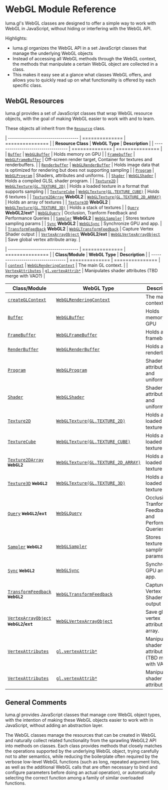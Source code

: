 # WebGL Module Reference

luma.gl's WebGL classes are designed to offer a simple way to work with WebGL in JavaScript, without hiding or interfering with the WebGL API.

Highlights:
* luma.gl organizes the WebGL API in a set JavaScript classes that manage the underlying WebGL objects
* Instead of accessing all WebGL methods through the WebGL context, the methods that manipulate a certain WebGL object are collected in a class.
* This makes it easy see at a glance what classes WebGL offers, and allows you to quickly read up on what functionality is offered by each specific class.


## WebGL Resources

luma.gl provides a set of JavaScript classes that wrap WebGL resource objects,
with the goal of making WebGL easier to work with and to learn.

These objects all inherit from the [`Resource`](resource.html) class.

| ----------------------------------- | ============== | =============== |
| **Resource Class**                  | **WebGL Type** | **Description** |
| ----------------------------------- | ============== | =============== |
| [`Buffer`](/docs/api-reference/webgl/buffer.md)             | [`WebGLBuffer`](https://developer.mozilla.org/en-US/docs/Web/API/WebGLBuffer) | Holds memory on GPU |
| [`Framebuffer`](/docs/api-reference/webgl/framebuffer.md)   | [`WebGLFrameBuffer`](https://developer.mozilla.org/en-US/docs/Web/API/WebGLFrameBuffer) | Off-screen render target, Container for textures and renderbuffers. |
| [`Renderbuffer`](/docs/api-reference/webgl/renderbuffer.md) | [`WebGLRenderBuffer`](https://developer.mozilla.org/en-US/docs/Web/API/WebGLRenderBuffer) | Holds image data that is optimized for rendering but does not supporting sampling |
| [`Program`](/docs/api-reference/webgl/program.md)           | [`WebGLProgram`](https://developer.mozilla.org/en-US/docs/Web/API/WebGLProgram) | Shaders, attributes and uniforms. |
| [`Shader`](/docs/api-reference/webgl/shader.md)             | [`WebGLShader`](https://developer.mozilla.org/en-US/docs/Web/API/WebGLProgram) | Holds a compiled GLSL shader program. |
| [`Texture2D`](/docs/api-reference/webgl/texture-2d.md)         | [`WebGLTexture(GL.TEXTURE_2D)`](https://developer.mozilla.org/en-US/docs/Web/API/WebGLTexture) | Holds a loaded texture in a format that supports sampling |
| [`TextureCube`](/docs/api-reference/webgl/texture-cube.md)       | [`WebGLTexture(GL.TEXTURE_CUBE)`](https://developer.mozilla.org/en-US/docs/Web/API/WebGLTexture) | Holds 6 textures |
| [`Texture2DArray`](/docs/api-reference/webgl/texture-2d-array.md) **WebGL2** | [`WebGLTexture(GL.TEXTURE_2D_ARRAY)`](https://developer.mozilla.org/en-US/docs/Web/API/WebGLTexture) | Holds an array of textures |
| [`Texture3D`](/docs/api-reference/webgl/texture-3d.md) **WebGL2** | [`WebGLTexture(GL.TEXTURE_3D)`](https://developer.mozilla.org/en-US/docs/Web/API/WebGLTexture) | Holds a stack of textures |
| [`Query`](/docs/api-reference/webgl/query.md) **WebGL2/ext*** | [`WebGLQuery`](https://developer.mozilla.org/en-US/docs/Web/API/WebGLQuery) | Occlusion, Tranform Feedback and Performance Queries |
| [`Sampler`](/docs/api-reference/webgl/sampler.md) **WebGL2** | [`WebGLSampler`](https://developer.mozilla.org/en-US/docs/Web/API/WebGLSampler) | Stores texture sampling params  |
| [`Sync`](/#/documentation/api-reference/sync) **WebGL2**      | [`WebGLSync`](https://developer.mozilla.org/en-US/docs/Web/API/WebGLSync) | Synchronize GPU and app. |
| [`TransformFeedback`](/docs/api-reference/webgl/transform-feedback.md) **WebGL2** | [`WebGLTransformFeedback`](https://developer.mozilla.org/en-US/docs/Web/API/WebGLTransformFeedback) | Capture Vertex Shader output |
| [`VertexArrayObject`](/docs/api-reference/webgl/vertex-array.md) **WebGL2/ext** | [`WebGLVertexArrayObject`](https://developer.mozilla.org/en-US/docs/Web/API/WebGLVertexArrayObject) | Save global vertex attribute array. |

| ----------------------------------- | ============== | =============== |
| **Class/Module**                    | **WebGL Type** | **Description** |
| ----------------------------------- | ============== | =============== |
| [`context`](/#/documentation/api-reference/webgl-context)           | [`WebGLRenderingContext`](https://developer.mozilla.org/en-US/docs/Web/API/WebGLRenderingContext) | The main GL context. |
| [`VertexAttributes`](vertex-attributes.html) | [`gl.vertexAttrib*`](https://developer.mozilla.org/en-US/docs/Web/API/WebGLRenderingContext/vertexAttribPointer)  | Manipulates shader attributes (TBD merge with VAO?) |


| **Class/Module** | **WebGL Type** | **Description** |
| --- | --- | --- |
| [`createGLContext`](context.html#createGLContext) | [`WebGLRenderingContext`](https://developer.mozilla.org/en-US/docs/Web/API/WebGLRenderingContext) | The main GL context. |
| [`Buffer`](buffer.html)  | [`WebGLBuffer`](https://developer.mozilla.org/en-US/docs/Web/API/WebGLBuffer) | Holds memory on GPU |
| [`FrameBuffer`](frame-buffer.html) | [`WebGLFrameBuffer`](https://developer.mozilla.org/en-US/docs/Web/API/WebGLFrameBuffer) | Holds a framebuffer |
| [`RenderBuffer`](render-buffer.html) | [`WebGLRenderBuffer`](https://developer.mozilla.org/en-US/docs/Web/API/WebGLRenderBuffer) | Holds a renderbuffer |
| [`Program`](program.html)  | [`WebGLProgram`](https://developer.mozilla.org/en-US/docs/Web/API/WebGLProgram) | Shaders, attributes and uniforms.
| [`Shader`](shader.html)  | [`WebGLShader`](https://developer.mozilla.org/en-US/docs/Web/API/WebGLProgram) | Shaders, attributes and uniforms.
| [`Texture2D`](texture.html)  | [`WebGLTexture(GL.TEXTURE_2D)`](https://developer.mozilla.org/en-US/docs/Web/API/WebGLTexture) | Holds a loaded texture |
| [`TextureCube`](texture.html) | [`WebGLTexture(GL.TEXTURE_CUBE)`](https://developer.mozilla.org/en-US/docs/Web/API/WebGLTexture) | Holds a loaded texture |
| [`Texture2DArray`](texture.html) **`WebGL2`** | [`WebGLTexture(GL.TEXTURE_2D_ARRAY)`](https://developer.mozilla.org/en-US/docs/Web/API/WebGLTexture) | Holds a loaded texture |
| [`Texture3D`](texture.html) **`WebGL2`** | [`WebGLTexture(GL.TEXTURE_3D)`](https://developer.mozilla.org/en-US/docs/Web/API/WebGLTexture) | Holds a loaded texture |
| [`Query`](query.html) **`WebGL2`/`ext`** | [`WebGLQuery`](https://developer.mozilla.org/en-US/docs/Web/API/WebGLQuery) | Occlusion, Tranform Feedback and Performance Queries |
| [`Sampler`](sampler.html) **`WebGL2`** | [`WebGLSampler`](https://developer.mozilla.org/en-US/docs/Web/API/WebGLSampler) | Stores texture sampling params  |
| [`Sync`](sync.html) **`WebGL2`** | [`WebGLSync`](https://developer.mozilla.org/en-US/docs/Web/API/WebGLSync) | Synchronize GPU and app. |
| [`TransformFeedback`](transform-feedback.html) **`WebGL2`** | [`WebGLTransformFeedback`](https://developer.mozilla.org/en-US/docs/Web/API/WebGLTransformFeedback) | Capture Vertex Shader output |
| [`VertexArrayObject`](vertex-array-object.html) **`WebGL2`/`ext`** | [`WebGLVertexArrayObject`](https://developer.mozilla.org/en-US/docs/Web/API/WebGLVertexArrayObject) | Save global vertex attribute array. |
| [`VertexAttributes`](vertex-attributes.html) | [`gl.vertexAttrib*`](https://developer.mozilla.org/en-US/docs/Web/API/WebGLRenderingContext/vertexAttribPointer)  | Manipulates shader attributes (TBD merge with VAO?) |
| [`VertexAttributes`](vertex-attributes.html) | [`gl.vertexAttrib*`](https://developer.mozilla.org/en-US/docs/Web/API/WebGLRenderingContext/vertexAttribPointer)  | Manipulates shader attributes |


## General Comments

luma.gl provides JavaScript classes that manage core WebGL object types, with the intention of making these WebGL objects easier to work with in JavaScript, without adding an abstraction layer.

The WebGL classes manage the resources that can be created in WebGL and naturally collect related functionality from the sprawling WebGL2 API into methods on classes. Each class provides methods that closely matches the operations supported by the underlying WebGL object, trying carefully not to alter semantics, while reducing the boilerplate often required by the verbose low-level WebGL functions (such as long, repeated argument lists, as well as the additional WebGL calls that are often necessary to bind and configure parameters before doing an actual operation), or automatically selecting the correct function among a family of similar overloaded functions.
